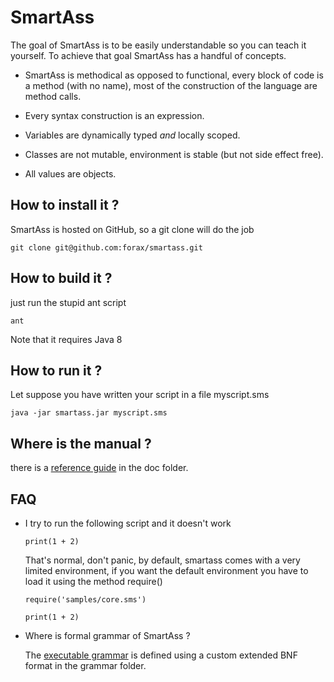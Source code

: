 SmartAss
========

The goal of SmartAss is to be easily understandable so you can teach it yourself.
To achieve that goal SmartAss has a handful of concepts.

  * SmartAss is methodical as opposed to functional, every block of code
    is a method (with no name), most of the construction of the language are method calls.
 
  * Every syntax construction is an expression.
  
  * Variables are dynamically typed *and* locally scoped.
  
  * Classes are not mutable, environment is stable (but not side effect free).
  
  * All values are objects.
    
  
  
How to install it ?
---
SmartAss is hosted on GitHub, so a git clone will do the job
```
git clone git@github.com:forax/smartass.git
```

How to build it ?
---
just run the stupid ant script
```
ant
```
Note that it requires Java 8

How to run it ?
---
Let suppose you have written your script in a file myscript.sms
```
java -jar smartass.jar myscript.sms
```

Where is the manual ?
---
there is a [reference guide](/doc/guide.md) in the doc folder.

FAQ
---
 * I try to run the following script and it doesn't work
   ```
   print(1 + 2)
   ```
   
   That's normal, don't panic, by default, smartass comes with
   a very limited environment, if you want the default environment
   you have to load it using the method require() 
   ```
   require('samples/core.sms')
   
   print(1 + 2)
   ```
   
 * Where is formal grammar of SmartAss ?
 
   The [executable grammar](/grammar/smartass.ebnf) is defined
   using a custom extended BNF format in the grammar folder.
   
